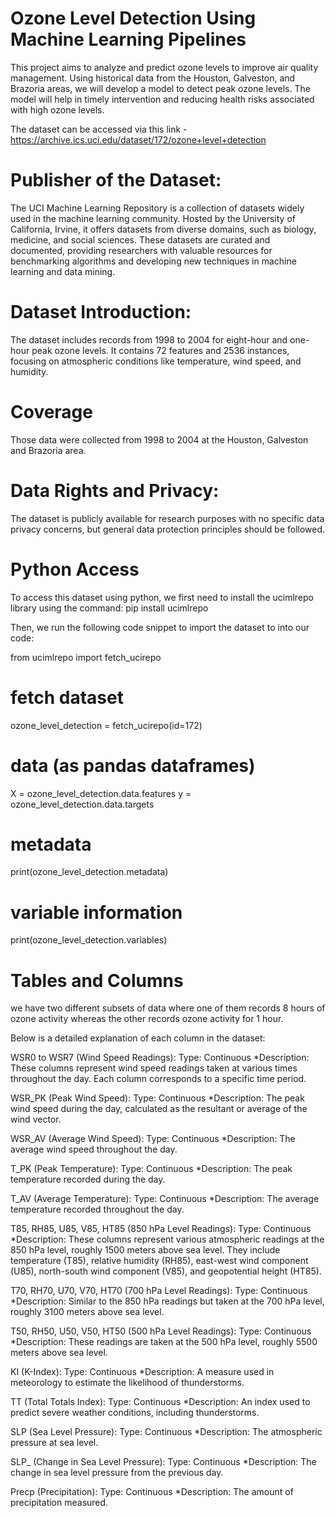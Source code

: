 # Ozone Level Detection Using Machine Learning Pipelines

This project aims to analyze and predict ozone levels to improve air quality management. Using historical data from the Houston, Galveston, and Brazoria areas, we will develop a model to detect peak ozone levels. The model will help in timely intervention and reducing health risks associated with high ozone levels.

The dataset can be accessed via this link - https://archive.ics.uci.edu/dataset/172/ozone+level+detection

# Publisher of the Dataset:
The UCI Machine Learning Repository is a collection of datasets widely used in the machine learning community. Hosted by the University of California, Irvine, it offers datasets from diverse domains, such as biology, medicine, and social sciences. These datasets are curated and documented, providing researchers with valuable resources for benchmarking algorithms and developing new techniques in machine learning and data mining.

# Dataset Introduction:
The dataset includes records from 1998 to 2004 for eight-hour and one-hour peak ozone levels. It contains 72 features and 2536 instances, focusing on atmospheric conditions like temperature, wind speed, and humidity.

# Coverage
Those data were collected from 1998 to 2004 at the Houston, Galveston and Brazoria area.

# Data Rights and Privacy:
The dataset is publicly available for research purposes with no specific data privacy concerns, but general data protection principles should be followed.

# Python Access
To access this dataset using python, we first need to install the ucimlrepo library using the command:
pip install ucimlrepo

Then, we run the following code snippet to import the dataset to into our code:

from ucimlrepo import fetch_ucirepo 
# fetch dataset 
ozone_level_detection = fetch_ucirepo(id=172) 
# data (as pandas dataframes) 
X = ozone_level_detection.data.features 
y = ozone_level_detection.data.targets 
# metadata 
print(ozone_level_detection.metadata) 
# variable information 
print(ozone_level_detection.variables) 

# Tables and Columns
we have two different subsets of data where one of them records 8 hours of ozone activity whereas the other records ozone activity for 1 hour.

 Below is a detailed explanation of each column in the dataset:

WSR0 to WSR7 (Wind Speed Readings):
Type: Continuous
*Description: These columns represent wind speed readings taken at various times throughout the day. Each column corresponds to a specific time period.

WSR_PK (Peak Wind Speed):
Type: Continuous
*Description: The peak wind speed during the day, calculated as the resultant or average of the wind vector.

WSR_AV (Average Wind Speed):
Type: Continuous
*Description: The average wind speed throughout the day.

T_PK (Peak Temperature):
Type: Continuous
*Description: The peak temperature recorded during the day.

T_AV (Average Temperature):
Type: Continuous
*Description: The average temperature recorded throughout the day.

T85, RH85, U85, V85, HT85 (850 hPa Level Readings):
Type: Continuous
*Description: These columns represent various atmospheric readings at the 850 hPa level, roughly 1500 meters above sea level. They include temperature (T85), relative humidity (RH85), east-west wind component (U85), north-south wind component (V85), and geopotential height (HT85).

T70, RH70, U70, V70, HT70 (700 hPa Level Readings):
Type: Continuous
*Description: Similar to the 850 hPa readings but taken at the 700 hPa level, roughly 3100 meters above sea level.

T50, RH50, U50, V50, HT50 (500 hPa Level Readings):
Type: Continuous
*Description: These readings are taken at the 500 hPa level, roughly 5500 meters above sea level.

KI (K-Index):
Type: Continuous
*Description: A measure used in meteorology to estimate the likelihood of thunderstorms.

TT (Total Totals Index):
Type: Continuous
*Description: An index used to predict severe weather conditions, including thunderstorms.

SLP (Sea Level Pressure):
Type: Continuous
*Description: The atmospheric pressure at sea level.

SLP_ (Change in Sea Level Pressure):
Type: Continuous
*Description: The change in sea level pressure from the previous day.

Precp (Precipitation):
Type: Continuous
*Description: The amount of precipitation measured.





